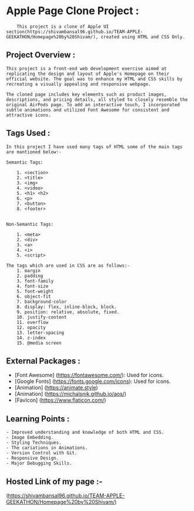 # Apple Page Clone Project :
		This project is a clone of Apple UI section(https://shivambansal96.github.io/TEAM-APPLE-GEEKATHON/Homepage%20by%20Shivam/), created using HTML and CSS Only.

## Project Overview :
	This project is a front-end web development exercise aimed at replicating the design and layout of Apple's Homepage on their official website. The goal was to enhance my HTML and CSS skills by recreating a visually appealing and responsive webpage.

	The cloned page includes key elements such as product images, descriptions, and pricing details, all styled to closely resemble the original AirPods page. To add an interactive touch, I incorporated subtle animations and utilized Font Awesome for consistent and attractive icons.

## Tags Used :
	In this project I have used many tags of HTML some of the main tags are mantioned below:- 

	Semantic Tags:
		
		1. <section>
		2. <title>
		3. <img>
		4. <video>
		5. <h1> <h2>
		6. <p>
		7. <button>
		8. <footer>


	Non-Semantic Tags: 

		1. <meta>
		2. <div>
		3. <a>
		4. <i>
		5. <script>

	The tags which are used in CSS are as follows:-
		1. margin
		2. padding
		3. font-family
		4. font-size
		5. font-weight
		6. object-fit
		7. background-color
		8. display: flex, inline-block, block.
		9. position: relative, absolute, fixed.
		10. justify-content
		11. overflow
		12. opacity
		13. letter-spacing
		14. z-index
		15. @media screen

## External Packages :
  - [Font Awesome] (https://fontawesome.com/): Used for icons.
  - [Google Fonts] (https://fonts.google.com/icons): Used for icons.
  - [Animation] (https://animate.style)
  - [Animation] (https://michalsnik.github.io/aos/)
  - [FavIcon] (https://www.flaticon.com/)



## Learning Points :
   	- Improved understanding and knowledge of both HTML and CSS.
	- Image Embedding.
	- Styling Techniques.
	- The cariations in Animations.
	- Version Control with Git.
	- Responsive Design.
	- Major Debugging Skills.


## Hosted Link of my page :-


(https://shivambansal96.github.io/TEAM-APPLE-GEEKATHON/Homepage%20by%20Shivam/)

